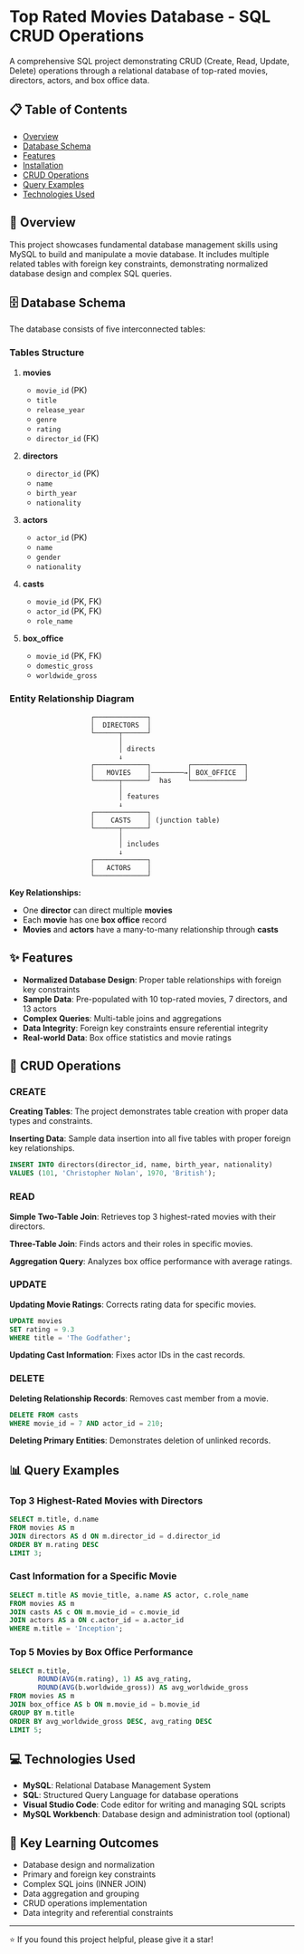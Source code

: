 # Top Rated Movies Database - SQL CRUD Operations

A comprehensive SQL project demonstrating CRUD (Create, Read, Update, Delete) operations through a relational database of top-rated movies, directors, actors, and box office data.

## 📋 Table of Contents

- [Overview](#overview)
- [Database Schema](#database-schema)
- [Features](#features)
- [Installation](#installation)
- [CRUD Operations](#crud-operations)
- [Query Examples](#query-examples)
- [Technologies Used](#technologies-used)

## 🎯 Overview

This project showcases fundamental database management skills using MySQL to build and manipulate a movie database. It includes multiple related tables with foreign key constraints, demonstrating normalized database design and complex SQL queries.

## 🗄️ Database Schema

The database consists of five interconnected tables:

### Tables Structure

1. **movies**
   - `movie_id` (PK)
   - `title`
   - `release_year`
   - `genre`
   - `rating`
   - `director_id` (FK)

2. **directors**
   - `director_id` (PK)
   - `name`
   - `birth_year`
   - `nationality`

3. **actors**
   - `actor_id` (PK)
   - `name`
   - `gender`
   - `nationality`

4. **casts**
   - `movie_id` (PK, FK)
   - `actor_id` (PK, FK)
   - `role_name`

5. **box_office**
   - `movie_id` (PK, FK)
   - `domestic_gross`
   - `worldwide_gross`

### Entity Relationship Diagram

```
                    ┌─────────────┐
                    │  DIRECTORS  │
                    └──────┬──────┘
                           │
                           │ directs
                           ↓
                    ┌─────────────┐         ┌─────────────┐
                    │   MOVIES    │────────→│ BOX_OFFICE  │
                    └──────┬──────┘  has    └─────────────┘
                           │
                           │ features
                           ↓
                    ┌─────────────┐
                    │    CASTS    │ (junction table)
                    └──────┬──────┘
                           │
                           │ includes
                           ↓
                    ┌─────────────┐
                    │   ACTORS    │
                    └─────────────┘
```

**Key Relationships:**
- One **director** can direct multiple **movies**
- Each **movie** has one **box office** record
- **Movies** and **actors** have a many-to-many relationship through **casts**

## ✨ Features

- **Normalized Database Design**: Proper table relationships with foreign key constraints
- **Sample Data**: Pre-populated with 10 top-rated movies, 7 directors, and 13 actors
- **Complex Queries**: Multi-table joins and aggregations
- **Data Integrity**: Foreign key constraints ensure referential integrity
- **Real-world Data**: Box office statistics and movie ratings

## 🔧 CRUD Operations

### CREATE

**Creating Tables**: The project demonstrates table creation with proper data types and constraints.

**Inserting Data**: Sample data insertion into all five tables with proper foreign key relationships.

```sql
INSERT INTO directors(director_id, name, birth_year, nationality)
VALUES (101, 'Christopher Nolan', 1970, 'British');
```

### READ

**Simple Two-Table Join**: Retrieves top 3 highest-rated movies with their directors.

**Three-Table Join**: Finds actors and their roles in specific movies.

**Aggregation Query**: Analyzes box office performance with average ratings.

### UPDATE

**Updating Movie Ratings**: Corrects rating data for specific movies.

```sql
UPDATE movies
SET rating = 9.3
WHERE title = 'The Godfather';
```

**Updating Cast Information**: Fixes actor IDs in the cast records.

### DELETE

**Deleting Relationship Records**: Removes cast member from a movie.

```sql
DELETE FROM casts
WHERE movie_id = 7 AND actor_id = 210;
```

**Deleting Primary Entities**: Demonstrates deletion of unlinked records.

## 📊 Query Examples

### Top 3 Highest-Rated Movies with Directors
```sql
SELECT m.title, d.name
FROM movies AS m 
JOIN directors AS d ON m.director_id = d.director_id
ORDER BY m.rating DESC
LIMIT 3;
```

### Cast Information for a Specific Movie
```sql
SELECT m.title AS movie_title, a.name AS actor, c.role_name 
FROM movies AS m
JOIN casts AS c ON m.movie_id = c.movie_id
JOIN actors AS a ON c.actor_id = a.actor_id
WHERE m.title = 'Inception';
```

### Top 5 Movies by Box Office Performance
```sql
SELECT m.title, 
       ROUND(AVG(m.rating), 1) AS avg_rating,
       ROUND(AVG(b.worldwide_gross)) AS avg_worldwide_gross
FROM movies AS m
JOIN box_office AS b ON m.movie_id = b.movie_id
GROUP BY m.title
ORDER BY avg_worldwide_gross DESC, avg_rating DESC
LIMIT 5;
```

## 💻 Technologies Used

- **MySQL**: Relational Database Management System
- **SQL**: Structured Query Language for database operations
- **Visual Studio Code**: Code editor for writing and managing SQL scripts
- **MySQL Workbench**: Database design and administration tool (optional)

## 📝 Key Learning Outcomes

- Database design and normalization
- Primary and foreign key constraints
- Complex SQL joins (INNER JOIN)
- Data aggregation and grouping
- CRUD operations implementation
- Data integrity and referential constraints

---

⭐ If you found this project helpful, please give it a star!